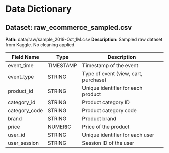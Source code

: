 # Data Dictionary

## Dataset: raw_ecommerce_sampled.csv
**Path:** data/raw/sample_2019-Oct_1M.csv
**Description:** Sampled raw dataset from Kaggle. No cleaning applied.

| Field Name      | Type       | Description                                   |
|-----------------|------------|-----------------------------------------------|
| event_time      | TIMESTAMP  | Timestamp of the event                         |
| event_type      | STRING     | Type of event (view, cart, purchase)          |
| product_id      | STRING     | Unique identifier for each product            |
| category_id     | STRING     | Product category ID                            |
| category_code   | STRING     | Product category code                           |
| brand           | STRING     | Product brand                                  |
| price           | NUMERIC    | Price of the product                           |
| user_id         | STRING     | Unique identifier for each user               |
| user_session    | STRING     | Session ID of the user                          |
